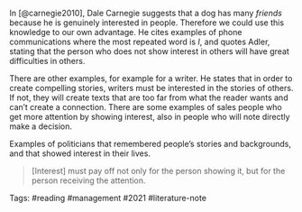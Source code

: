 In [@carnegie2010], Dale Carnegie suggests that a dog has many *friends* because he is genuinely interested in people. Therefore we could use this knowledge to our own advantage. He cites examples of phone communications where the most repeated word is *I*, and quotes Adler, stating that the person who does not show interest in others will have great difficulties in others. 

There are other examples, for example for a writer. He states that in order to create compelling stories, writers must be interested in the stories of others. If not, they will create texts that are too far from what the reader wants and can’t create a connection. There are some examples of sales people who get more attention by showing interest, also in people who will note directly make a decision. 

Examples of politicians that remembered people’s stories and backgrounds, and that showed interest in their lives. 

> [Interest] must pay off not only for the person showing it, but for the person receiving the attention.

Tags: #reading #management #2021 #literature-note